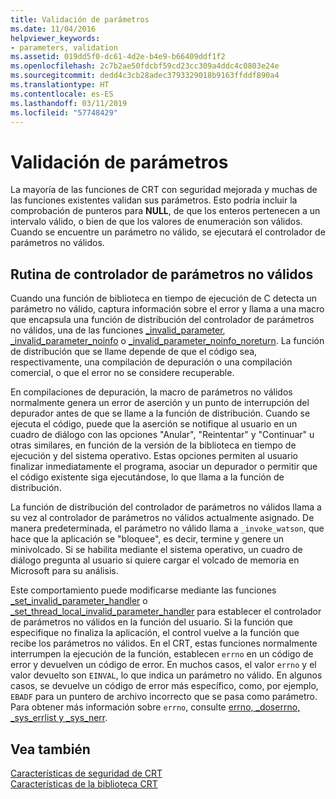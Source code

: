 ```yaml
---
title: Validación de parámetros
ms.date: 11/04/2016
helpviewer_keywords:
- parameters, validation
ms.assetid: 019dd5f0-dc61-4d2e-b4e9-b66409ddf1f2
ms.openlocfilehash: 2c7b2ae50fdcbf59cd23cc309a4ddc4c0803e24e
ms.sourcegitcommit: dedd4c3cb28adec3793329018b9163ffddf890a4
ms.translationtype: HT
ms.contentlocale: es-ES
ms.lasthandoff: 03/11/2019
ms.locfileid: "57748429"
---
```

# <a name="parameter-validation"></a>Validación de parámetros

La mayoría de las funciones de CRT con seguridad mejorada y muchas de las funciones existentes validan sus parámetros. Esto podría incluir la comprobación de punteros para **NULL**, de que los enteros pertenecen a un intervalo válido, o bien de que los valores de enumeración son válidos. Cuando se encuentre un parámetro no válido, se ejecutará el controlador de parámetros no válidos.

## <a name="invalid-parameter-handler-routine"></a>Rutina de controlador de parámetros no válidos

Cuando una función de biblioteca en tiempo de ejecución de C detecta un parámetro no válido, captura información sobre el error y llama a una macro que encapsula una función de distribución del controlador de parámetros no válidos, una de las funciones [_invalid_parameter](../c-runtime-library/reference/invalid-parameter-functions.md), [_invalid_parameter_noinfo](../c-runtime-library/reference/invalid-parameter-functions.md) o [_invalid_parameter_noinfo_noreturn](../c-runtime-library/reference/invalid-parameter-functions.md). La función de distribución que se llame depende de que el código sea, respectivamente, una compilación de depuración o una compilación comercial, o que el error no se considere recuperable.

En compilaciones de depuración, la macro de parámetros no válidos normalmente genera un error de aserción y un punto de interrupción del depurador antes de que se llame a la función de distribución. Cuando se ejecuta el código, puede que la aserción se notifique al usuario en un cuadro de diálogo con las opciones "Anular", "Reintentar" y "Continuar" u otras similares, en función de la versión de la biblioteca en tiempo de ejecución y del sistema operativo. Estas opciones permiten al usuario finalizar inmediatamente el programa, asociar un depurador o permitir que el código existente siga ejecutándose, lo que llama a la función de distribución.

La función de distribución del controlador de parámetros no válidos llama a su vez al controlador de parámetros no válidos actualmente asignado. De manera predeterminada, el parámetro no válido llama a `_invoke_watson`, que hace que la aplicación se "bloquee", es decir, termine y genere un minivolcado. Si se habilita mediante el sistema operativo, un cuadro de diálogo pregunta al usuario si quiere cargar el volcado de memoria en Microsoft para su análisis.

Este comportamiento puede modificarse mediante las funciones [_set_invalid_parameter_handler](../c-runtime-library/reference/set-invalid-parameter-handler-set-thread-local-invalid-parameter-handler.md) o [_set_thread_local_invalid_parameter_handler](../c-runtime-library/reference/set-invalid-parameter-handler-set-thread-local-invalid-parameter-handler.md) para establecer el controlador de parámetros no válidos en la función del usuario. Si la función que especifique no finaliza la aplicación, el control vuelve a la función que recibe los parámetros no válidos. En el CRT, estas funciones normalmente interrumpen la ejecución de la función, establecen `errno` en un código de error y devuelven un código de error. En muchos casos, el valor `errno` y el valor devuelto son `EINVAL`, lo que indica un parámetro no válido. En algunos casos, se devuelve un código de error más específico, como, por ejemplo, `EBADF` para un puntero de archivo incorrecto que se pasa como parámetro. Para obtener más información sobre `errno`, consulte [errno, _doserrno, _sys_errlist y _sys_nerr](../c-runtime-library/errno-doserrno-sys-errlist-and-sys-nerr.md).

## <a name="see-also"></a>Vea también

[Características de seguridad de CRT](../c-runtime-library/security-features-in-the-crt.md)<br/>
[Características de la biblioteca CRT](../c-runtime-library/crt-library-features.md)
